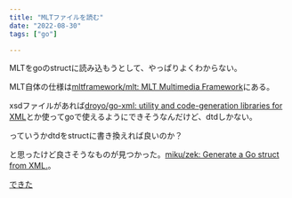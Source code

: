 ```yaml
---
title: "MLTファイルを読む"
date: "2022-08-30"
tags: ["go"]

---
```


MLTをgoのstructに読み込もうとして、やっぱりよくわからない。

MLT自体の仕様は[mltframework/mlt: MLT Multimedia Framework](https://github.com/mltframework/mlt)にある。

xsdファイルがあれば[droyo/go-xml: utility and code-generation libraries for XML](https://github.com/droyo/go-xml)とか使ってgoで使えるようにできそうなんだけど、dtdしかない。

っていうかdtdをstructに書き換えれば良いのか？

と思ったけど良さそうなものが見つかった。[miku/zek: Generate a Go struct from XML.](https://github.com/miku/zek)。

[できた](https://github.com/umemak/ffmpeg_test/commit/8474ff2d6157bb379589c0db3612adf698dbe683)
